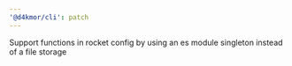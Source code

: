 ```yaml
---
'@d4kmor/cli': patch
---
```


Support functions in rocket config by using an es module singleton instead of a file storage
